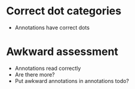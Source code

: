 # Correct dot categories
* Annotations have correct dots

# Awkward assessment
* Annotations read correctly
* Are there more?
* Put awkward annotations in annotations todo?